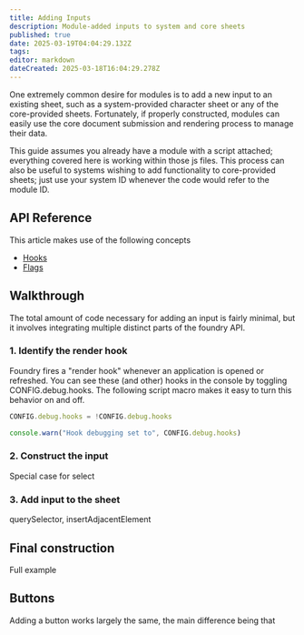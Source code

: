 ```yaml
---
title: Adding Inputs
description: Module-added inputs to system and core sheets
published: true
date: 2025-03-19T04:04:29.132Z
tags: 
editor: markdown
dateCreated: 2025-03-18T16:04:29.278Z
---
```


One extremely common desire for modules is to add a new input to an existing sheet, such as a system-provided character sheet or any of the core-provided sheets. Fortunately, if properly constructed, modules can easily use the core document submission and rendering process to manage their data.

This guide assumes you already have a module with a script attached; everything covered here is working within those js files. This process can also be useful to systems wishing to add functionality to core-provided sheets; just use your system ID whenever the code would refer to the module ID.

## API Reference

This article makes use of the following concepts
- [Hooks](/en/development/api/hooks)
- [Flags](/en/development/api/flags)

## Walkthrough

The total amount of code necessary for adding an input is fairly minimal, but it involves integrating multiple distinct parts of the foundry API.

### 1. Identify the render hook

Foundry fires a "render hook" whenever an application is opened or refreshed. You can see these (and other) hooks in the console by toggling CONFIG.debug.hooks. The following script macro makes it easy to turn this behavior on and off.

```js
CONFIG.debug.hooks = !CONFIG.debug.hooks

console.warn("Hook debugging set to", CONFIG.debug.hooks)
```

### 2. Construct the input

Special case for select

### 3. Add input to the sheet

querySelector, insertAdjacentElement

## Final construction

Full example

## Buttons

Adding a button works largely the same, the main difference being that 